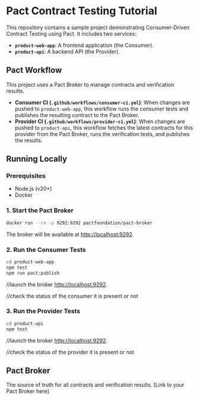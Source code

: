 # Pact Contract Testing Tutorial

This repository contains a sample project demonstrating Consumer-Driven Contract Testing using Pact. It includes two services:

-   **`product-web-app`**: A frontend application (the Consumer).
-   **`product-api`**: A backend API (the Provider).

## Pact Workflow

This project uses a Pact Broker to manage contracts and verification results.

-   **Consumer CI (`.github/workflows/consumer-ci.yml`)**: When changes are pushed to `product-web-app`, this workflow runs the consumer tests and publishes the resulting contract to the Pact Broker.
-   **Provider CI (`.github/workflows/provider-ci.yml`)**: When changes are pushed to `product-api`, this workflow fetches the latest contracts for this provider from the Pact Broker, runs the verification tests, and publishes the results.

## Running Locally

### Prerequisites

-   Node.js (v20+)
-   Docker

### 1. Start the Pact Broker

```bash
docker run --rm -p 9292:9292 pactfoundation/pact-broker
```
The broker will be available at [http://localhost:9292](http://localhost:9292).

### 2. Run the Consumer Tests

```bash
cd product-web-app
npm test
npm run pact:publish
```
//launch the broker 
 [http://localhost:9292](http://localhost:9292).

 //check the status of the consumer it is present or not
### 3. Run the Provider Tests

```bash
cd product-api
npm test
```
//launch the broker 
 [http://localhost:9292](http://localhost:9292).

 //check the status of the provider it is present or not

## Pact Broker

The source of truth for all contracts and verification results.
[Link to your Pact Broker here]